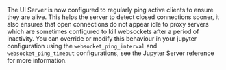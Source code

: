 The UI Server is now configured to regularly ping active clients to ensure they
are alive. This helps the server to detect closed connections sooner, it also
ensures that open connections do not appear idle to proxy servers which are
sometimes configured to kill websockets after a period of inactivity.
You can override or modify this behaviour in your jupyter configuration using
the `websocket_ping_interval` and `websocket_ping_timeout` configurations, see
the Jupyter Server reference for more information.

